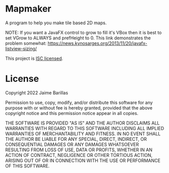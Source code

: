 # Mapmaker

A program to help you make tile based 2D maps.

NOTE: If you want a JavaFX control to grow to fill it's VBox then it is
best to set VGrow to ALWAYS and prefHeight to 0.
This link demonstrates the problem somewhat:
https://news.kynosarges.org/2013/11/20/javafx-listview-sizing/

This project is [ISC licensed](https://opensource.org/licenses/ISC).

# License

Copyright 2022 Jaime Barillas

Permission to use, copy, modify, and/or distribute this software for any
purpose with or without fee is hereby granted, provided that the above
copyright notice and this permission notice appear in all copies.

THE SOFTWARE IS PROVIDED "AS IS" AND THE AUTHOR DISCLAIMS ALL WARRANTIES
WITH REGARD TO THIS SOFTWARE INCLUDING ALL IMPLIED WARRANTIES OF
MERCHANTABILITY AND FITNESS. IN NO EVENT SHALL THE AUTHOR BE LIABLE FOR
ANY SPECIAL, DIRECT, INDIRECT, OR CONSEQUENTIAL DAMAGES OR ANY DAMAGES
WHATSOEVER RESULTING FROM LOSS OF USE, DATA OR PROFITS, WHETHER IN AN
ACTION OF CONTRACT, NEGLIGENCE OR OTHER TORTIOUS ACTION, ARISING OUT OF
OR IN CONNECTION WITH THE USE OR PERFORMANCE OF THIS SOFTWARE.
